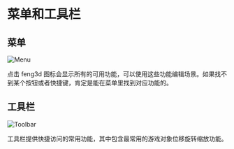 # 菜单和工具栏

## 菜单

![Menu](/_images/menus.png)

点击 feng3d 图标会显示所有的可用功能，可以使用这些功能编辑场景。如果找不到某个按钮或者快捷键，肯定是能在菜单里找到对应功能的。

## 工具栏

![Toolbar](/_images/toolbar.png)

工具栏提供快捷访问的常用功能，其中包含最常用的游戏对象位移旋转缩放功能。